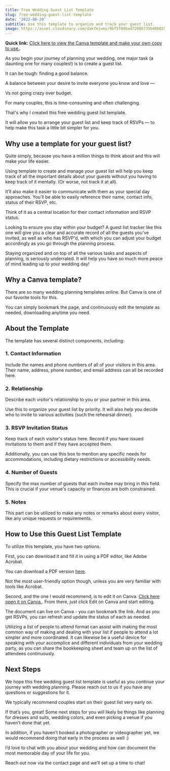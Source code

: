 ```yaml
---
title: Free Wedding Guest List Template
slug: free-wedding-guest-list-template
date: '2022-08-29'
subtitle: Use this template to organize and track your guest list.
image: https://asset.cloudinary.com/dakfmjumy/9bf5f09bad72006735b40b815c0a71a7
---
```


**Quick link:** [Click here to view the Canva template and make your own copy to use.](https://www.canva.com/design/DAFVOP9jSGE/d3oYKPkaPmIZ_0Lt2Lf1Pg/view).

As you begin your journey of planning your wedding, one major task (a daunting one for many couples!) is to create a guest list. 

It can be tough: finding a good balance.

A balance between your desire to invite everyone you know and love —

Vs not going crazy over budget.

For many couples, this is time-consuming and often challenging.

That's why I created this free wedding guest list template.

It will allow you to arrange your guest list and keep track of RSVPs — to help make this task a little bit simpler for you.

## Why use a template for your guest list?

Quite simply, because you have a million things to think about and this will make your life easier.

Using template to create and manage your guest list will help you keep track of all the important details about your guests without you having to keep track of it mentally. (Or worse, not track it at all).

It’ll also make it easier to communicate with them as your special day approaches. You’ll be able to easily reference their name, contact info, status of their RSVP, etc. 

Think of it as a central location for their contact information and RSVP status.

Looking to ensure you stay within your budget? A guest list tracker like this one will give you a clear and accurate record of all the guests you’ve invited, as well as who has RSVP'd, with which you can adjust your budget accordingly as you go through the planning process.

Staying organized and on top of all the various tasks and aspects of planning, is seriously underrated. It will help you have so much more peace of mind leading up to your wedding day!

## Why a Canva template?

There are so many wedding planning templates online. But Canva is one of our favorite tools for this. 

You can simply bookmark the page, and continuously edit the template as needed, downloading anytime you need.

## About the Template

The template has several distinct components, including:

### 1. Contact Information

Include the names and phone numbers of all of your visitors in this area. Their name, address, phone number, and email address can all be recorded here.

### 2. Relationship

Describe each visitor's relationship to you or your partner in this area.
    
Use this to organize your guest list by priority. It will also help you decide who to invite to various activities (such the rehearsal dinner).
    
### 3. RSVP Invitation Status

Keep track of each visitor's status here. Record if you have issued invitations to them and if they have accepted them.

Additionally, you can use this box to mention any specific needs for accommodations, including dietary restrictions or accessibility needs.

### 4. Number of Guests

Specify the max number of guests that each invitee may bring in this field. This is crucial if your venue's capacity or finances are both constrained.

### 5. Notes

This part can be utilized to make any notes or remarks about every visitor, like any unique requests or requirements.

## How to Use this Guest List Template

To utilize this template, you have two options.

First, you can download it and fill it in using a PDF editor, like Adobe Acrobat.

You can download a PDF version [here](https://asset.cloudinary.com/dakfmjumy/9bf5f09bad72006735b40b815c0a71a7).

Not the most user-friendly option though, unless you are very familiar with tools like Acrobat.

Second, and the one I would recommend, is to edit it on Canva. [Click here open it on Canva.](https://www.canva.com/design/DAFVOP9jSGE/d3oYKPkaPmIZ_0Lt2Lf1Pg/view). From there, just click Edit on Canva and start editing.

The document can live on Canva - you can bookmark the link. And as you get RSVPs, you can refresh and update the status of each as needed.

Utilizing a list of people to attend format can assist with making the most common way of making and dealing with your list if people to attend a lot simpler and more coordinated. It can likewise be a useful device for speaking with your accomplice and different individuals from your wedding party, as you can share the bookkeeping sheet and team up on the list of attendees continuously.

## Next Steps

We hope this free wedding guest list template is useful as you continue your journey with wedding planning. Please reach out to us if you have any questions or suggestions for it.

We typically recommend couples start on their guest list very early on. 

If that’s you, great! Some next steps for you will likely be things like planning for dresses and suits, wedding colors, and even picking a venue if you haven’t done that yet.

In addition, if you haven’t booked a photographer or videographer yet, we would recommend doing that early in the process as well :) 

I’d love to chat with you about your wedding and how can document the most memorable day of your life for you.

Reach out now via the contact page and we’ll set up a time to chat!
